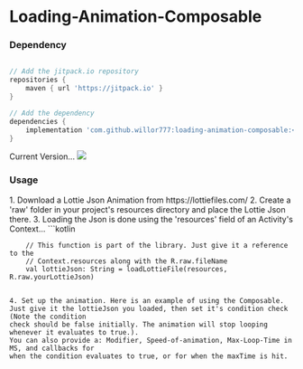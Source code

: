 <h1>Loading-Animation-Composable</h1>

<h3>Dependency</h3>

```groovy

// Add the jitpack.io repository
repositories {
    maven { url 'https://jitpack.io' }
}

// Add the dependency
dependencies {
    implementation 'com.github.willor777:loading-animation-composable:<Current-Version>'
}
```

Current Version...
[![](https://jitpack.io/v/willor777/loading-animation-composable.svg)](https://jitpack.io/#willor777/loading-animation-composable)


<h3>Usage</h3>
1. Download a Lottie Json Animation from https://lottiefiles.com/
2. Create a 'raw' folder in your project's resources directory and place the Lottie Json there.
3. Loading the Json is done using the 'resources' field of an Activity's Context...
```kotlin

        // This function is part of the library. Just give it a reference to the
        // Context.resources along with the R.raw.fileName
        val lottieJson: String = loadLottieFile(resources, R.raw.yourLottieJson)

```

4. Set up the animation. Here is an example of using the Composable.
Just give it the lottieJson you loaded, then set it's condition check (Note the condition
check should be false initially. The animation will stop looping whenever it evaluates to true.).
You can also provide a: Modifier, Speed-of-animation, Max-Loop-Time in MS, and callbacks for
when the condition evaluates to true, or for when the maxTime is hit.

